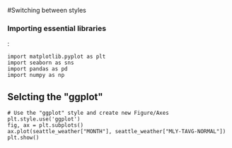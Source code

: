  #Switching between styles

<h3> Importing essential libraries </h3> :

```
import matplotlib.pyplot as plt
import seaborn as sns
import pandas as pd
import numpy as np

```
<h2> Selcting the "ggplot" </h2> 

```
# Use the "ggplot" style and create new Figure/Axes
plt.style.use('ggplot')
fig, ax = plt.subplots()
ax.plot(seattle_weather["MONTH"], seattle_weather["MLY-TAVG-NORMAL"])
plt.show()

```
